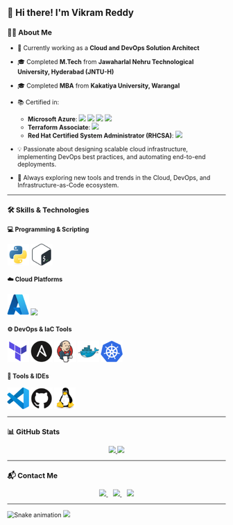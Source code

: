 ## 👋 Hi there! I'm Vikram Reddy

### 👨‍💻 About Me

- 🎯 Currently working as a **Cloud and DevOps Solution Architect**
- 🎓 Completed **M.Tech** from **Jawaharlal Nehru Technological University, Hyderabad (JNTU-H)**
- 🎓 Completed **MBA** from **Kakatiya University, Warangal**
- 📚 Certified in:
  - **Microsoft Azure**:
    <img src="https://img.shields.io/badge/AZ-900-F3F3F3?style=flat&logo=microsoftazure&logoColor=blue" />
    <img src="https://img.shields.io/badge/AZ-104-F3F3F3?style=flat&logo=microsoftazure&logoColor=blue" />
    <img src="https://img.shields.io/badge/AZ-305-F3F3F3?style=flat&logo=microsoftazure&logoColor=blue" />
    <img src="https://img.shields.io/badge/AZ-400-F3F3F3?style=flat&logo=microsoftazure&logoColor=blue" />
  - **Terraform Associate**:
    <img src="https://img.shields.io/badge/Terraform-Associate-F3F3F3?style=flat&logo=terraform&logoColor=orange" />
  - **Red Hat Certified System Administrator (RHCSA)**:
    <img src="https://img.shields.io/badge/Red_Hat-RHCSA-F3F3F3?style=flat&logo=redhat&logoColor=red" />

- 💡 Passionate about designing scalable cloud infrastructure, implementing DevOps best practices, and automating end-to-end deployments.
- 🚀 Always exploring new tools and trends in the Cloud, DevOps, and Infrastructure-as-Code ecosystem.

---

### 🛠️ Skills & Technologies

#### 💻 Programming & Scripting
<p>
  <img src="https://raw.githubusercontent.com/devicons/devicon/master/icons/python/python-original.svg" width="50" />
  <img src="https://raw.githubusercontent.com/devicons/devicon/master/icons/bash/bash-original.svg" width="50" />
</p>

#### ☁️ Cloud Platforms
<p>
  <img src="https://raw.githubusercontent.com/devicons/devicon/master/icons/azure/azure-original.svg" width="50" />
  <img src="https://cdn.jsdelivr.net/gh/devicons/devicon/icons/amazonwebservices/amazonwebservices-original-wordmark.svg" width="60" />
</p>

#### ⚙️ DevOps & IaC Tools
<p>
  <img src="https://raw.githubusercontent.com/devicons/devicon/master/icons/terraform/terraform-original.svg" width="50" />
  <img src="https://raw.githubusercontent.com/devicons/devicon/master/icons/ansible/ansible-original.svg" width="50" />
  <img src="https://raw.githubusercontent.com/devicons/devicon/master/icons/jenkins/jenkins-original.svg" width="50" />
  <img src="https://raw.githubusercontent.com/devicons/devicon/master/icons/docker/docker-original.svg" width="50" />
  <img src="https://raw.githubusercontent.com/devicons/devicon/master/icons/kubernetes/kubernetes-plain.svg" width="50" />
</p>

#### 🧰 Tools & IDEs
<p>
  <img src="https://raw.githubusercontent.com/devicons/devicon/master/icons/vscode/vscode-original.svg" width="50" />
  <img src="https://raw.githubusercontent.com/devicons/devicon/master/icons/github/github-original.svg" width="50" />
  <img src="https://raw.githubusercontent.com/devicons/devicon/master/icons/linux/linux-original.svg" width="50" />
</p>

---

### 📊 GitHub Stats

<div align="center">
  <a href="https://github.com/meruguvikram">
    <img height="190em" src="https://github-readme-stats.vercel.app/api?username=meruguvikram&show_icons=true&theme=react&include_all_commits=true&count_private=true"/>
    <img height="190em" src="https://github-readme-stats.vercel.app/api/top-langs/?username=meruguvikram&layout=compact&langs_count=8&theme=react"/>
  </a>
</div>

---

### 📬 Contact Me

<p align="center">
  <a href="https://github.com/meruguvikram">
    <img src="https://img.shields.io/badge/github-%23100000.svg?&style=for-the-badge&logo=github&logoColor=white">
  </a>
  &nbsp;&nbsp;
  <a href="mailto:your-email@example.com">
    <img src="https://img.shields.io/badge/gmail-D14836?&style=for-the-badge&logo=gmail&logoColor=white">
  </a>
  &nbsp;&nbsp;
  <a href="https://www.linkedin.com/in/your-linkedin">
    <img src="https://img.shields.io/badge/linkedin-%230077B5.svg?&style=for-the-badge&logo=linkedin&logoColor=white">
  </a>
</p>

---

![Snake animation](https://github.com/meruguvikram/meruguvikram/blob/output/github-contribution-grid-snake.svg)
![](https://komarev.com/ghpvc/?username=meruguvikram)
